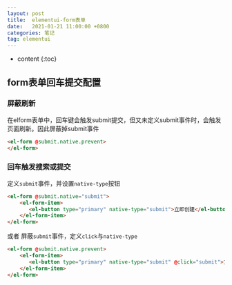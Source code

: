 ```yaml
---
layout: post
title:  elementui-form表单
date:   2021-01-21 11:00:00 +0800
categories: 笔记
tag: elementui
---
```

* content
{:toc}

## form表单回车提交配置

### 屏蔽刷新

在elform表单中，回车键会触发submit提交，但又未定义submit事件时，会触发页面刷新。因此屏蔽掉submit事件

```html
<el-form @submit.native.prevent>
</el-form>
```

### 回车触发搜索或提交

定义`submit`事件，并设置`native-type`按钮

```html
<el-form @submit.native="submit">
    <el-form-item>
       <el-button type="primary" native-type="submit">立即创建</el-button>
    </el-form-item>
</el-form>
```

或者
屏蔽`submit`事件，定义`click`与`native-type`

```html
<el-form @submit.native.prevent>
    <el-form-item>
       <el-button type="primary" native-type="submit" @click="submit">立即创建</el-button>
    </el-form-item>
</el-form>
```
